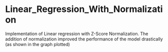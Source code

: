 # Linear_Regression_With_Normalization
Implementation of Linear regression with Z-Score Normalization. The addition of normalization improved the performance of the model drastically (as shown in the graph plotted)

